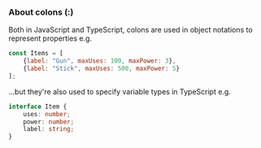 ### About colons (:)
Both in JavaScript and TypeScript, colons are used in object notations to represent properties e.g.
```javascript
const Items = [
    {label: "Gun", maxUses: 100, maxPower: 3},
    {label: "Stick", maxUses: 500, maxPower: 5}
];
```
...but they're also used to specify variable types in TypeScript e.g.
```typescript
interface Item {
    uses: number;
    power: number;
    label: string;
}
```
